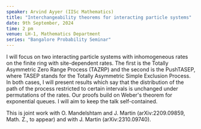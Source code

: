 ```yaml
---
speaker: Arvind Ayyer (IISc Mathematics)
title: "Interchangeability theorems for interacting particle systems"
date: 9th September, 2024
time: 2 pm
venue: LH-1, Mathematics Department
series: "Bangalore Probability Seminar"
---
```

I will focus on two interacting particle systems with inhomogeneous rates on the finite ring with site-dependent rates. The first is the Totally Asymmetric Zero Range Process (TAZRP) and the second is the PushTASEP, where TASEP stands for the Totally Asymmetric Simple Exclusion Process. In both cases, I will present results which say that the distribution of the path of the process restricted to certain intervals is unchanged under permutations of the rates. Our proofs build on Weber's theorem for exponential queues. I will aim to keep the talk self-contained.

This is joint work with O. Mandelshtam and J. Martin (arXiv:2209.09859, Math. Z., to appear) and with J. Martin (arXiv:2310.09740).
